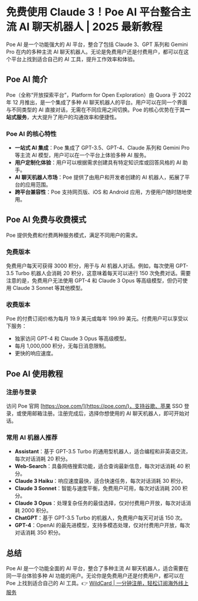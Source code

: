 # 免费使用 Claude 3！Poe AI 平台整合主流 AI 聊天机器人 | 2025 最新教程

Poe AI 是一个功能强大的 AI 平台，整合了包括 Claude 3、GPT 系列和 Gemini Pro 在内的多种主流 AI 聊天机器人。无论是免费用户还是付费用户，都可以在这个平台上找到适合自己的 AI 工具，提升工作效率和体验。

## Poe AI 简介

Poe（全称“开放探索平台”，Platform for Open Exploration）由 Quora 于 2022 年 12 月推出，是一个集成了多种 AI 聊天机器人的平台。用户可以在同一个界面与不同类型的 AI 直接对话，无需在不同应用之间切换。Poe 的核心优势在于其**一站式服务**，大大提升了用户的沟通效率和便捷性。

### Poe AI 的核心特性

- **一站式 AI 集成**：Poe 集成了 GPT-3.5、GPT-4、Claude 系列和 Gemini Pro 等主流 AI 模型，用户可以在一个平台上体验多种 AI 服务。
- **用户定制化体验**：用户可以根据需求创建具有特定知识库或回答风格的 AI 助手。
- **AI 聊天机器人市场**：Poe 提供了由用户和开发者创建的 AI 机器人，拓展了平台的应用范围。
- **跨平台兼容性**：Poe 支持网页版、iOS 和 Android 应用，方便用户随时随地使用。

## Poe AI 免费与收费模式

Poe 提供免费和付费两种服务模式，满足不同用户的需求。

### 免费版本

免费用户每天可获得 3000 积分，用于与 AI 机器人对话。例如，每次使用 GPT-3.5 Turbo 机器人会消耗 20 积分，这意味着每天可以进行 150 次免费对话。需要注意的是，免费用户无法使用 GPT-4 和 Claude 3 Opus 等高级模型，但仍可使用 Claude 3 Sonnet 等其他模型。

### 收费版本

Poe 的付费订阅价格为每月 19.9 美元或每年 199.99 美元。付费用户可以享受以下服务：
- 独家访问 GPT-4 和 Claude 3 Opus 等高级模型。
- 每月 1,000,000 积分，无每日消息限制。
- 更快的响应速度。

## Poe AI 使用教程

### 注册与登录

访问 Poe 官网 [https://poe.com/](https://poe.com/)，支持谷歌、苹果 SSO 登录，或使用邮箱注册。注册完成后，选择你想使用的 AI 聊天机器人，即可开始对话。

### 常用 AI 机器人推荐

- **Assistant**：基于 GPT-3.5 Turbo 的通用型机器人，适合编程和非英语交流，每次对话消耗 20 积分。
- **Web-Search**：具备网络搜索功能，适合查询最新信息，每次对话消耗 40 积分。
- **Claude 3 Haiku**：响应速度最快，适合快速任务，每次对话消耗 30 积分。
- **Claude 3 Sonnet**：智能与速度平衡，免费用户可用，每次对话消耗 200 积分。
- **Claude 3 Opus**：处理复杂任务的最佳选择，仅对付费用户开放，每次对话消耗 2000 积分。
- **ChatGPT**：基于 GPT-3.5 Turbo 的机器人，免费用户每天可对话 150 次。
- **GPT-4**：OpenAI 的最先进模型，支持多模态处理，仅对付费用户开放，每次对话消耗 350 积分。

## 总结

Poe AI 是一个功能全面的 AI 平台，整合了多种主流 AI 聊天机器人，适合需要在同一平台体验多种 AI 功能的用户。无论你是免费用户还是付费用户，都可以在 Poe 上找到适合自己的 AI 工具。👉 [WildCard | 一分钟注册，轻松订阅海外线上服务](https://bbtdd.com/WildCard)